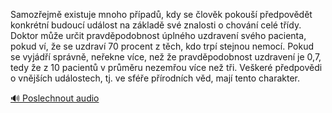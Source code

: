 
Samozřejmě existuje mnoho případů, kdy se člověk pokouší předpovědět konkrétní budoucí událost na základě své znalosti o chování celé třídy. Doktor může určit pravděpodobnost úplného uzdravení svého pacienta, pokud ví, že se uzdraví 70 procent z těch, kdo trpí stejnou nemocí. Pokud se vyjádří správně, neřekne více, než že pravděpodobnost uzdravení je 0,7, tedy že z 10 pacientů v průměru nezemřou více než tři. Veškeré předpovědi o vnějších událostech, tj. ve sféře přírodních věd, mají tento charakter.

[🔊 Poslechnout audio](/data/7-paragraphs/audio/chapter_29/para_010-Samozejm-existuje-mnoho-ppad-kdy-se-lovk-p.mp3)
